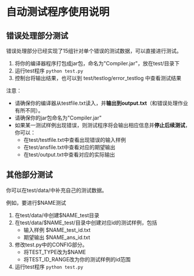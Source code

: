 # 自动测试程序使用说明

## 错误处理部分测试

错误处理部分已经实现了15组针对单个错误的测试数据，可以直接进行测试。

1. 将你的编译器程序打包成jar包，命名为"Compiler.jar"，放在test/目录下
2. 运行test程序 `python test.py`
3. 控制台将输出结果，也可以到 test/testlog/error_testlog 中查看测试结果

注意：

- 请确保你的编译器从testfile.txt读入，并**输出到output.txt**（和错误处理作业有所不同）。
- 请确保你的jar包命名为"Compiler.jar"
- 如果某一测试样例出现错误，则测试程序将会输出相应信息并**停止后续测试**，你可以：
  - 在test/testfile.txt中查看出现错误的输入样例
  - 在test/ansfile.txt中查看对应的期望输出
  - 在test/output.txt中查看对应的实际输出

## 其他部分测试

你可以在test/data/中补充自己的测试数据。

例如，要进行$NAME测试

1. 在test/data/中创建$NAME_test目录
2. 在test/data/\$NAME_test/目录中创建对应id的测试样例，包括
   - 输入样例 \$NAME_test_id.txt 
   - 期望输出 $NAME_ans_id.txt
3. 修改test.py中的CONFIG部分。
   - 将TEST_TYPE改为$NAME
   - 将TEST_ID_RANGE改为你的测试样例的id范围
4. 运行test程序 `python test.py`

